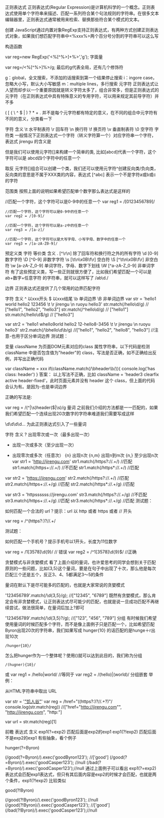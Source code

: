 正则表达式
正则表达式(Regular Expression)是计算机科学的一个概念。正则表达式使用单个字符串来描述、匹配一系列符合某个句法规则的字符串。在很多文本编辑器里，正则表达式通常被用来检索、替换那些符合某个模式的文本。

创建
JavaScript通过内置对象RegExp支持正则表达式，有两种方式创建正则表达式对象，如果我们想匹配字符串中<%xxx%>两个百分号分割的字符串可以这么写

构造函数

 var reg=new RegExp('<%[^%>]+%>','g');
字面量

 var reg=/<%[^%>]%>/g;
最后的g代表全局，还有几个修饰符

g：global，全文搜索，不添加的话搜索到第一个结果停止搜索
i：ingore case，忽略大小写，默认大小写敏感
m：multiple lines，多行搜索
元字符
正则表达式让人望而却步以一个重要原因就是转义字符太多了，组合非常多，但是正则表达式的元字符（在正则表达式中具有特殊意义的专用字符，可以用来规定其前导字符）并不多

( [ { \ ^ $ | ) ? * + .
并不是每个元字符都有特定的意义，在不同的组合中元字符有不同的意义，分类看一下

字符	含义
\t	水平制表符
\r	回车符
\n	换行符
\f	换页符
\v	垂直制表符
\0	空字符
字符类
一般情况下正则表达式一个字符（转义字符算一个）对应字符串一个字符，表达式 jirengu 的含义是



但是我们可以使用元字符[]来构建一个简单的类, 比如[abcd]代表一个字符，这个字符可以是 abcd四个字符中的任意一个

取反
元字符[]组合可以创建一个类，我们还可以使用元字符^创建反向类/负向类，反向类的意思是不属于XXX类的内容，表达式 [^abc] 表示一个不是字符a或b或c的字符



范围类
按照上面的说明如果希望匹配单个数字那么表达式是这样的

  //匹配一个字符，这个字符可以是0-9中的任意一个
    var reg1 = /[0123456789]/

    //匹配一个字符，这个字符可以是0-9中的任意一个
    var reg2 = /[0-9]/

    //匹配一个字符，这个字符可以是a-z中的任意一个
    var reg3 = /[a-z]/

    //匹配一个字符，这个字符可以是大写字母、小写字母、数字中的任意一个
    var reg3 = /[a-zA-Z0-9]/
预定义类
字符	等价类	含义
.	[^\r\n]	除了回车符和换行符之外的所有字符
\d	[0-9]	数字字符
\D	[^0-9]	非数字字符
\s	[\t\n\x0B\f\r]	空白符
\S	[^\t\n\x0B\f\r]	非空白符
\w	[a-zA-Z_0-9]	单词字符，字母、数字下划线
\W	[^a-zA-Z_0-9]	非单词字符
有了这些预定义类，写一些正则就很方便了，比如我们希望匹配一个可以是 ab+数字+任意字符 的字符串，就可以这样写了 /ab\d./



边界
正则表达式还提供了几个常用的边界匹配字符

字符	含义
^	以xxx开头
$	以xxx结尾
\b	单词边界
\B	非单词边界
var str = 'hello1 world hello2 123456 \t \r jirengu \n ruoyu hello3'
str.match(/hello\d/g)   // ["hello1", "hello2", "hello3"]
str.match(/^hello\d/g)  // ["hello1"]
str.match(/hello\d$/g)   // ["hello3"]

var str2 = 'hello1 whello9orld hello2 12-hello8-3456 \t \r jirengu \n ruoyu hello3'
str2.match(/\bhello\d\b/g)   //["hello1", "hello2", "hello8", "hello3"] 
//注意-也用于区分单词边界
测试题：

变量 className 为页面DOM元素对应的class 属性字符串，以下代码是检测 className 中是否包含值为"header"的 class，写法是否正确，如不正确给出反例，并写出正确代码

var className = xxx
if(className.match(/\bheader\b/)){
    console.log('has class: header')
}
答案： 以上写法不正确，比如 className = 'header3 clearfix active header-fixed'，此时页面元素并没有 header 这个 class，但上面的代码会认为有。是因为-也是单词边界

正确的写法是:

var reg = /(^|\s)header($|\s)/g
量词
之前我们介绍的方法都是一一匹配的，如果我们希望匹配一个连续出现20次数字的字符串难道我们需要写成这样

\d\d\d\d...
为此正则表达式引入了一些量词

字符	含义
?	出现零次或一次（最多出现一次）
+	出现一次或多次（至少出现一次）
*	出现零次或多次（任意次）
{n}	出现n次
{n,m}	出现n到m次
{n,}	至少出现n次
var str1 = 'http://jirengu.com'
str1.match(/https?:\/\/.+/)  //匹配
str1.match(/https+:\/\/.+/)  //不匹配
str1.match(/https*:\/\/.+/)  //匹配

var str2 = 'https://jirengu.com'
str2.match(/https?:\/\/.+/)  //匹配
str2.match(/https+:\/\/.+/g) //匹配
str2.match(/https*:\/\/.+/g) //匹配

var str3 = 'httpssssss://jirengu.com'
str3.match(/https?:\/\/.+/g)  //不匹配
str3.match(/https+:\/\/.+/g)  //匹配
str3.match(/https*:\/\/.+/g)  //匹配
测试题：

如何匹配一个合法的 url？提示：url 以 http 或者 https 或者 // 开头

var reg = /^(https?:)?\/\/.+/


测试题：

如何匹配一个手机号？提示手机号以1开头，长度为11位数字

var reg = /1[3578]\d{9}/ // 错误
var reg2 = /^1[3578]\d{9}$/ //正确


贪婪模式与非贪婪模式
看了上面介绍的量词，也许爱思考的同学会想到关于匹配原则的一些问题，比如{3,5}这个量词，要是在句子中出现了十次，那么他是每次匹配三个还是五个，反正3、4、5都满足3～5的条件

量词在默认下是尽可能多的匹配的，也就是大家常说的贪婪模式

'123456789'.match(/\d{3,5}/g); //["12345", "6789"]
既然有贪婪模式，那么肯定会有非贪婪模式，让正则表达式尽可能少的匹配，也就是说一旦成功匹配不再继续尝试，做法很简单，在量词后加上?即可

'123456789'.match(/\d{3,5}?/g); //["123", "456", "789"]
分组
有时候我们希望使用量词的时候匹配多个字符，而不是像上面例子只是匹配一个，比如希望匹配Byron出现20次的字符串，我们如果写成 hunger{10} 的话匹配的是hunge＋r出现10次

    /hunger{10}/


怎么把hunger作为一个整体呢？使用()就可以达到此目的，我们称为分组

    /(hugner){10}/


或
var reg1 = /hello|world/ 
//等同于
var reg2 = /(hello)|(world)/
分组嵌套
举例：

从HTML字符串中取出 URL

var str = '<a href="http://jirengu.com">"饥人谷"</a>'
var reg = /href="((https?:)?\/\/.+?)"/
console.log(str.match(reg)) //["href="http://jirengu.com"", "http://jirengu.com", "http:"]

var url = str.match(reg)[1]


前瞻
表达式	含义
exp1(?=exp2)	匹配后面是exp2的exp1
exp1(?!exp2)	匹配后面不是exp2的exp1
有些抽象，看个例子

hunger(?=Byron)


(/good(?=Byron)/).exec('goodByron123'); //['good']
(/good(?=Byron)/).exec('goodCasper123'); //null
(/bad(?=Byron)/).exec('goodCasper123');//null
通过上面例子可以看出 exp1(?=exp2) 表达式会匹配exp1表达式，但只有其后面内容是exp2的时候才会匹配，也就是两个条件，exp1(?!exp2) 比较类似

good(?!Byron)

(/good(?!Byron)/).exec('goodByron123'); //null
(/good(?!Byron)/).exec('goodCasper123'); //['good']
(/bad(?!Byron)/).exec('goodCasper123');//null